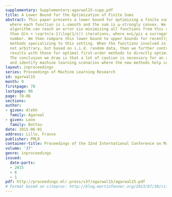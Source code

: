 ```yaml
---
supplementary: Supplementary:agarwal15-supp.pdf
title: A Lower Bound for the Optimization of Finite Sums
abstract: This paper presents a lower bound for optimizing a finite sum of n functions,
  where each function is L-smooth and the sum is μ-strongly convex. We show that no
  algorithm can reach an error εin minimizing all functions from this class in fewer
  than Ω(n + \sqrtn(κ-1)\log(1/ε)) iterations, where κ=L/μis a surrogate condition
  number. We then compare this lower bound to upper bounds for recently developed
  methods specializing to this setting. When the functions involved in this sum are
  not arbitrary, but based on i.i.d. random data, then we further contrast these complexity
  results with those for optimal first-order methods to directly optimize the sum.
  The conclusion we draw is that a lot of caution is necessary for an accurate comparison,
  and identify machine learning scenarios where the new methods help computationally.
layout: inproceedings
series: Proceedings of Machine Learning Research
id: agarwal15
month: 0
firstpage: 78
lastpage: 86
page: 78-86
sections: 
author:
- given: Alekh
  family: Agarwal
- given: Leon
  family: Bottou
date: 2015-06-01
address: Lille, France
publisher: PMLR
container-title: Proceedings of the 32nd International Conference on Machine Learning
volume: '37'
genre: inproceedings
issued:
  date-parts:
  - 2015
  - 6
  - 1
pdf: http://proceedings.mlr.press/v37/agarwal15/agarwal15.pdf
# Format based on citeproc: http://blog.martinfenner.org/2013/07/30/citeproc-yaml-for-bibliographies/
---
```

